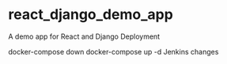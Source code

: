 # react_django_demo_app
A demo app for React and Django Deployment

docker-compose down
docker-compose up -d
Jenkins changes
